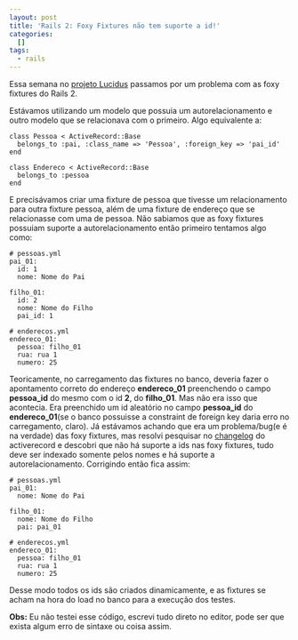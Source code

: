 ```yaml
--- 
layout: post
title: 'Rails 2: Foxy Fixtures não tem suporte a id!'
categories: 
  []
tags:
  - rails
---
```



Essa semana no [projeto Lucidus][lucidus] passamos por um problema com as foxy fixtures do Rails 2.

Estávamos utilizando um modelo que possuia um autorelacionamento e outro modelo que se relacionava com o primeiro. Algo equivalente a:

    class Pessoa < ActiveRecord::Base  
      belongs_to :pai, :class_name => 'Pessoa', :foreign_key => 'pai_id'  
    end  

    class Endereco < ActiveRecord::Base  
      belongs_to :pessoa  
    end  

E precisávamos criar uma fixture de pessoa que tivesse um relacionamento para outra fixture pessoa, além de uma fixture de endereço que se relacionasse com uma de pessoa. Não sabiamos que as foxy fixtures possuiam suporte a autorelacionamento então primeiro tentamos algo como:

    # pessoas.yml
    pai_01:
      id: 1
      nome: Nome do Pai

    filho_01:
      id: 2
      nome: Nome do Filho
      pai_id: 1

    # enderecos.yml
    endereco_01:
      pessoa: filho_01
      rua: rua 1
      numero: 25

Teoricamente, no carregamento das fixtures no banco, deveria fazer o apontamento correto do endereço **endereco\_01** preenchendo o campo **pessoa\_id** do mesmo com o id **2**, do **filho\_01**. Mas não era isso que acontecia. Era preenchido um id aleatório no campo **pessoa\_id** do **endereco\_01**(se o banco possuisse a constraint de foreign key daria erro no carregamento, claro). Já estávamos achando que era um problema/bug(e é na verdade) das foxy fixtures, mas resolvi pesquisar no [changelog][cl] do activerecord e descobri que não há suporte a ids nas foxy fixtures, tudo deve ser indexado somente pelos nomes e há suporte a autorelacionamento. Corrigindo então fica assim:

    # pessoas.yml
    pai_01:
      nome: Nome do Pai

    filho_01:
      nome: Nome do Filho
      pai: pai_01

    # enderecos.yml
    endereco_01:
      pessoa: filho_01
      rua: rua 1
      numero: 25

Desse modo todos os ids são criados dinamicamente, e as fixtures se acham na hora do load no banco para a execução dos testes.

**Obs:** Eu não testei esse código, escrevi tudo direto no editor, pode ser que exista algum erro de sintaxe ou coisa assim.

[lucidus]: http://www.rioonrails.com.br/speeches/projeto-lucidus
[cl]: http://api.rubyonrails.com/files/vendor/rails/activerecord/CHANGELOG.html


